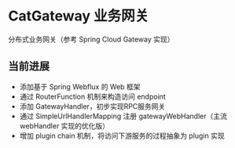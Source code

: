 # CatGateway 业务网关
分布式业务网关（参考 Spring Cloud Gateway 实现）

## 当前进展
* 添加基于 Spring Webflux 的 Web 框架
* 通过 RouterFunction 机制来构造访问 endpoint
* 添加 GatewayHandler，初步实现RPC服务网关
* 通过 SimpleUrlHandlerMapping 注册 gatewayWebHandler（主流 webHandler 实现的优化版）
* 增加 plugin chain 机制，将访问下游服务的过程抽象为 plugin 实现

